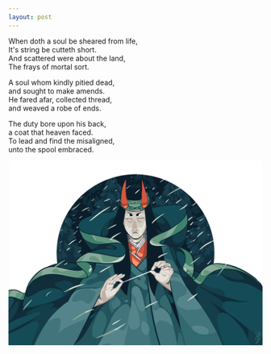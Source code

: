 ```yaml
---
layout: post
---
```

When doth a soul be sheared from life,  
It's string be cutteth short.  
And scattered were about the land,  
The frays of mortal sort.  

A soul whom kindly pitied dead,  
and sought to make amends.  
He fared afar, collected thread,  
and weaved a robe of ends.

The duty bore upon his back,  
a coat that heaven faced.  
To lead and find the misaligned,  
unto the spool embraced.  

![pomp concept illustration](/images/2019-04-25-A-short-poem-about-death-and-string.png)